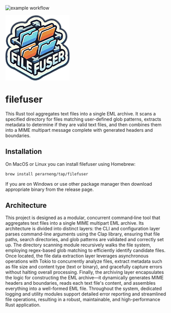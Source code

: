 ![example workflow](https://github.com/perarneng/filefuser/actions/workflows/release.yaml/badge.svg)

![filefuser logo](docs/filefuser-logo.png)

# filefuser

This Rust tool aggregates text files into a single EML archive. It scans a specified directory for 
files matching user-defined glob patterns, extracts metadata to determine if they are valid 
text files, and then combines them into a MIME multipart message complete with generated 
headers and boundaries.

## Installation

On MacOS or Linux you can install filefuser using Homebrew:
```bash
brew install perarneng/tap/filefuser
```
If you are on Windows or use other package manager then download appropriate binary from the release page.

## Architecture

This project is designed as a modular, concurrent command‐line tool that aggregates text files into a 
single MIME multipart EML archive. Its architecture is divided into distinct layers: the CLI and configuration 
layer parses command-line arguments using the Clap library, ensuring that file paths, 
search directories, and glob patterns are validated and correctly set up. The directory 
scanning module recursively walks the file system, employing regex-based glob matching to 
efficiently identify candidate files. Once located, the file data extraction layer leverages 
asynchronous operations with Tokio to concurrently analyze files, extract metadata such as 
file size and content type (text or binary), and gracefully capture errors without halting 
overall processing. Finally, the archiving layer encapsulates the logic for constructing the 
EML archive—it dynamically generates MIME headers and boundaries, reads each text file's content, 
and assembles everything into a well-formed EML file. Throughout the system, dedicated logging and 
utility modules support detailed error reporting and streamlined file operations, resulting in a 
robust, maintainable, and high-performance Rust application.
